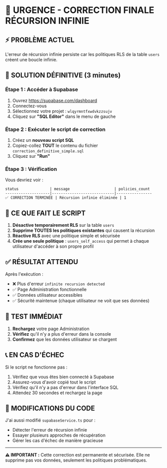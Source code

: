 # 🚨 URGENCE - CORRECTION FINALE RÉCURSION INFINIE

## ⚡ PROBLÈME ACTUEL
L'erreur de récursion infinie persiste car les politiques RLS de la table `users` créent une boucle infinie.

## 🎯 SOLUTION DÉFINITIVE (3 minutes)

### Étape 1 : Accéder à Supabase
1. Ouvrez https://supabase.com/dashboard
2. Connectez-vous
3. Sélectionnez votre projet : `wlqyrmntfxwdvkzzsujv`
4. Cliquez sur **"SQL Editor"** dans le menu de gauche

### Étape 2 : Exécuter le script de correction
1. Créez un **nouveau script SQL**
2. Copiez-collez **TOUT** le contenu du fichier `correction_definitive_simple.sql`
3. Cliquez sur **"Run"**

### Étape 3 : Vérification
Vous devriez voir :
```
status              | message                    | policies_count
--------------------|----------------------------|----------------
✅ CORRECTION TERMINÉE | Récursion infinie éliminée | 1
```

## 🔧 CE QUE FAIT LE SCRIPT

1. **Désactive temporairement RLS** sur la table `users`
2. **Supprime TOUTES les politiques existantes** qui causent la récursion
3. **Réactive RLS** avec une politique simple et sécurisée
4. **Crée une seule politique** : `users_self_access` qui permet à chaque utilisateur d'accéder à son propre profil

## ✅ RÉSULTAT ATTENDU

Après l'exécution :
- ❌ Plus d'erreur `infinite recursion detected`
- ✅ Page Administration fonctionnelle
- ✅ Données utilisateur accessibles
- ✅ Sécurité maintenue (chaque utilisateur ne voit que ses données)

## 🧪 TEST IMMÉDIAT

1. **Rechargez** votre page Administration
2. **Vérifiez** qu'il n'y a plus d'erreur dans la console
3. **Confirmez** que les données utilisateur se chargent

## 📞 EN CAS D'ÉCHEC

Si le script ne fonctionne pas :
1. Vérifiez que vous êtes bien connecté à Supabase
2. Assurez-vous d'avoir copié tout le script
3. Vérifiez qu'il n'y a pas d'erreur dans l'interface SQL
4. Attendez 30 secondes et rechargez la page

## 🔄 MODIFICATIONS DU CODE

J'ai aussi modifié `supabaseService.ts` pour :
- Détecter l'erreur de récursion infinie
- Essayer plusieurs approches de récupération
- Gérer les cas d'échec de manière gracieuse

---

**⚠️ IMPORTANT :** Cette correction est permanente et sécurisée. Elle ne supprime pas vos données, seulement les politiques problématiques.
